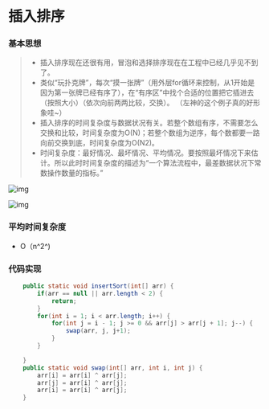 # 插入排序

### 基本思想

> - 插入排序现在还很有用，冒泡和选择排序现在在工程中已经几乎见不到了。
> - 类似“玩扑克牌”，每次“摸一张牌”（用外层for循环来控制，从1开始是因为第一张牌已经有序了），在“有序区”中找个合适的位置把它插进去（按照大小）（依次向前两两比较，交换）。 （左神的这个例子真的好形象哇~）
> - 插入排序的时间复杂度与数据状况有关。若整个数组有序，不需要怎么交换和比较，时间复杂度为O(N)；若整个数组为逆序，每个数都要一路向前交换到底，时间复杂度为O(N2)。
> - 时间复杂度：最好情况、最坏情况、平均情况。要按照最坏情况下来估计。所以此时时间复杂度的描述为“一个算法流程中，最差数据状况下常数操作数量的指标。”

![img](https://www.runoob.com/wp-content/uploads/2015/09/33403)

![img](https://www.runoob.com/wp-content/uploads/2015/09/22402)

### 平均时间复杂度

- O（n^2^)

### 代码实现

```java
    public static void insertSort(int[] arr) {
        if(arr == null || arr.length < 2) {
            return;
        }
        for(int i = 1; i < arr.length; i++) {
            for(int j = i - 1; j >= 0 && arr[j] > arr[j + 1]; j--) {
                swap(arr, j, j+1);
            }
        }

    }
    public static void swap(int[] arr, int i, int j) {
        arr[i] = arr[i] ^ arr[j];
        arr[j] = arr[i] ^ arr[j];
        arr[i] = arr[i] ^ arr[j];
    }

```

